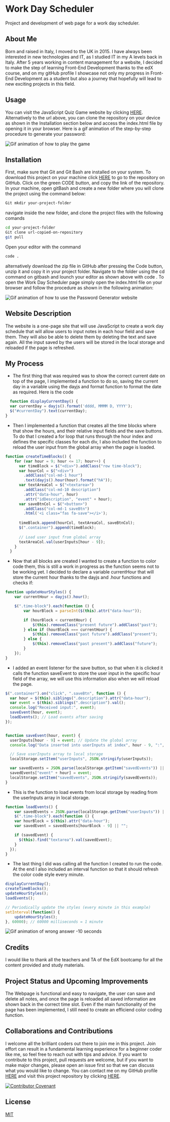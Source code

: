 # Work Day Scheduler

Project and development of web page for a work day scheduler.

## About Me 
Born and raised in Italy, I moved to the UK in 2015. I have always been interested in new technologies and IT, as I studied IT in my A levels back in Italy. After 5 years working in content management for a website, I decided to make the step of learning Front-End Development thanks to the edX course, and on my gitHub profile I showcase not only my progress in Front-End Development as a student but also a journey that hopefully will lead to new exciting projects in this field.

## Usage

You can visit the JavaScript Quiz Game website by clicking [HERE](https://nikola84ca.github.io/WorkDay-Scheduler/). Alternatively to the url above, you can clone the repository on your device as shown in the Installation section below and access the index.html file by opening it in your browser. Here is a gif animation of the step-by-step procedure to generate your password:

![Gif animation of how to play the game](/assets/images/JavaScript-Coding-Quiz.gif)

## Installation
First, make sure that Git and Git Bash are installed on your system. To download this project on your machine click [HERE](https://github.com/Nikola84ca/WorkDay-Scheduler) to go to the repository on GitHub. Click on the green CODE button, and copy the link of the repository. In your machine, open gitBash and create a new folder where you will clone the project using the command below:

```bash
Git mkdir your-project-folder
```
navigate inside the new folder, and clone the project files with the following comands

```bash
cd your-project-folder
Git clone url-copied-on-repository
git pull
```

Open your editor with the command

```bash
code .
```

alternatively download the zip file in GitHub after pressing the Code button, unzip it and copy it in your project folder. Navigate to the folder using the cd command on gitbash and lounch your editor as shown above with code . To open the Work Day Scheduler page simply open the index.html file on your browser and follow the procedure as shown in the following animation:

![Gif animation of how to use the Password Generator website](/assets/Images/password-generator-test-animation.gif)

## Website Description 

The website is a one-page site that will use JavaScript to create a work day schedule that will allow users to input notes in each hour field and save them. They will also be able to delete them by deleting the text and save again. All the input saved by the users will be stored in the local storage and reloaded if the page is refreshed.

## My Process

* The first thing that was required was to show the correct current date on top of the page, I implemented a function to do so, saving the current day in a variable using the dayjs and format function to format the date as required. Here is the code

```JavaScript
  function displayCurrentDay() {
  var currentDay = dayjs().format('dddd, MMMM D, YYYY');
  $("#currentDay").text(currentDay);
}
```

* Then I implemented a function that creates all the time blocks where that show the hours, and their relative input fields and the save buttons. To do that I created a for loop that runs through the hour index and defines the specific classes for each div, I also included the function to reload the user input from the global array when the page is loaded.

```JavaScript
function createTimeBlocks() {
    for (var hour = 9; hour <= 17; hour++) {
      var timeBlock = $("<div>").addClass("row time-block");
      var hourCol = $("<div>")
        .addClass("col-md-1 hour")
        .text(dayjs().hour(hour).format("hA"));
      var textAreaCol = $("<textarea>")
        .addClass("col-md-10 description")
        .attr("data-hour", hour)
        .attr("idDescription", "event" + hour); 
      var saveBtnCol = $("<button>")
        .addClass("col-md-1 saveBtn")
        .html('<i class="fas fa-save"></i>');
  
      timeBlock.append(hourCol, textAreaCol, saveBtnCol);
      $(".container").append(timeBlock);
  
      // Load user input from global array
      textAreaCol.val(userInputs[hour - 9]);
    }
  }
```

* Now that all blocks are created I wanted to create a function to color code them, this is still a work in progress as the function seems not to be working yet. I decided to declare a variable currentHour that will store the current hour thanks to the dayjs and .hour functions and checks if:

```JavaScript
function updateHourStyles() {
    var currentHour = dayjs().hour();

    $(".time-block").each(function () {
        var hourBlock = parseInt($(this).attr("data-hour"));

        if (hourBlock < currentHour) {
            $(this).removeClass("present future").addClass("past");
        } else if (hourBlock === currentHour) {
            $(this).removeClass("past future").addClass("present");
        } else {
            $(this).removeClass("past present").addClass("future");
        }
    });
}
```

* I added an event listener for the save button, so that when it is clicked it calls the function saveEvent to store the user input in the specific hour field of the array, we will use this information also when we will reload the page. 

```JavaScript
$(".container").on("click", ".saveBtn", function () {
  var hour = $(this).siblings(".description").attr("data-hour");
  var event = $(this).siblings(".description").val();
  console.log("Received input:", event);
  saveEvent(hour, event);
  loadEvents(); // Load events after saving
});


function saveEvent(hour, event) {
  userInputs[hour - 9] = event; // Update the global array
  console.log("Data inserted into userInputs at index", hour - 9, ":", event);

  // Save userInputs array to local storage
  localStorage.setItem("userInputs", JSON.stringify(userInputs));

  var savedEvents = JSON.parse(localStorage.getItem("savedEvents")) || {};
  savedEvents["event" + hour] = event;
  localStorage.setItem("savedEvents", JSON.stringify(savedEvents));
}
```

* This is the function to load events from local storage by reading from the userInputs array in local storage. 

```JavaScript
function loadEvents() {
    var savedEvents = JSON.parse(localStorage.getItem("userInputs")) || {};
    $(".time-block").each(function () {
    var hourBlock = $(this).attr("data-hour");
    var savedEvent = savedEvents[hourBlock - 9] || "";

    if (savedEvent) {
      $(this).find("textarea").val(savedEvent);
    }
  });
}
```

* The last thing I did was calling all the function I created to run the code. At the end I also included an interval function so that it should refresh the color code style every minute.

```JavaScript
displayCurrentDay();
createTimeBlocks();
updateHourStyles();
loadEvents(); 

// Periodically update the styles (every minute in this example)
setInterval(function() {
    updateHourStyles();
}, 60000); // 60000 milliseconds = 1 minute

```  

![Gif animation of wrong answer -10 seconds](/assets/images/JavaScript-Coding-Quiz-wrong-answer.gif)





## Credits

I would like to thank all the teachers and TA of the EdX bootcamp for all the content provided and study materials.

## Project Status and Upcoming Improvements

The Webpage is functional and easy to navigate, the user can save and delete all notes, and once the page is reloaded all saved information are shown back in the correct time slot. Even if the main functionality of the page has been implemented, I still need to create an efficiend color coding function.

## Collaborations and Contributions

I welcome all the brilliant coders out there to join me in this project. Join effort can result in a fundamental learning experience for a beginner coder like me, so feel free to reach out with tips and advice. If you want to contribute to this project, pull requests are welcome, but if you want to make major changes, please open an issue first so that we can discuss what you would like to change. You can contact me on my GitHub profile [HERE](https://github.com/Nikola84ca) and visit this project repository by clicking [HERE](https://github.com/Nikola84ca/WorkDay-Scheduler).

[![Contributor Covenant](https://img.shields.io/badge/Contributor%20Covenant-2.1-4baaaa.svg)](code_of_conduct.md)

## License

[MIT](https://choosealicense.com/licenses/mit/)